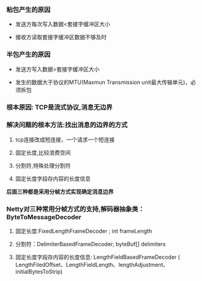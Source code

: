 ### 粘包产生的原因

- 发送方每次写入数据<套接字缓冲区大小

- 接收方读取套接字缓冲区数据不够及时

### 半包产生的原因

- 发送方写入数据>套接字缓冲区大小

- 发生的数据大于协议的MTU(Maxmun Transmission unit最大传输单元)，必须拆包

### 根本原因: TCP是流式协议,消息无边界

### 解决问题的根本方法:找出消息的边界的方式

1. tcp连接改成短连接，一个请求一个短连接

2. 固定长度,比较浪费空间

3. 分割符,特殊处理分割符

4. 固定长度字段存内容的长度信息

**后面三种都是采用分帧方式实现确定消息边界**

### Netty对三种常用分帧方式的支持,解码器抽象类：ByteToMessageDecoder

1. 固定长度:FixedLengthFrameDecoder ; int frameLength

2. 分割符：DelimiterBasedFrameDecoder; byteBuf[] delimiters

3. 固定长度字段存内容的长度信息: LengthFieldBasedFrameDecoder (
   LengthFiledOffset、LengthFieldLength、lengthAdjustment、initialBytesToStrip)